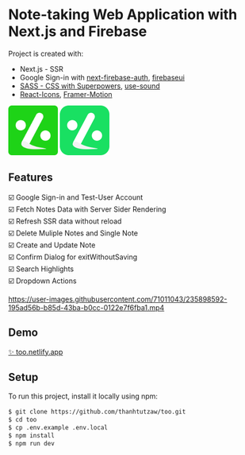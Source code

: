 <h1>Note-taking Web Application with Next.js and Firebase</h1>

Project is created with:
* Next.js - SSR
* Google Sign-in with [next-firebase-auth](https://www.npmjs.com/package/next-firebase-auth), [firebaseui](https://www.npmjs.com/package/firebaseui)
* [SASS - CSS with Superpowers](https://sass-lang.com/), [use-sound](https://www.joshwcomeau.com/react/announcing-use-sound-react-hook/)
* [React-Icons](https://www.npmjs.com/package/react-icons), [Framer-Motion](https://www.framer.com/motion/)

<img src="public/logo512.svg" width="100" height="100" alt="logo512" title="logo512" /> <img src="public/logo.svg" width="100" height="100" alt="logo" title="logo" />
## Features
:ballot_box_with_check:	Google Sign-in and Test-User Account\
:ballot_box_with_check:	Fetch Notes Data with Server Sider Rendering\
:ballot_box_with_check:	Refresh SSR data without reload\
:ballot_box_with_check:	Delete Muliple Notes and Single Note\
:ballot_box_with_check:	Create and Update Note\
:ballot_box_with_check:	Confirm Dialog for exitWithoutSaving\
:ballot_box_with_check:	Search Highlights\
:ballot_box_with_check:	Dropdown Actions

https://user-images.githubusercontent.com/71011043/235898592-195ad56b-b85d-43ba-b0cc-0122e7f6fba1.mp4
## Demo
[✨ too.netlify.app](https://too.netlify.app)

## Setup
To run this project, install it locally using npm:

```
$ git clone https://github.com/thanhtutzaw/too.git
$ cd too
$ cp .env.example .env.local
$ npm install
$ npm run dev
```
